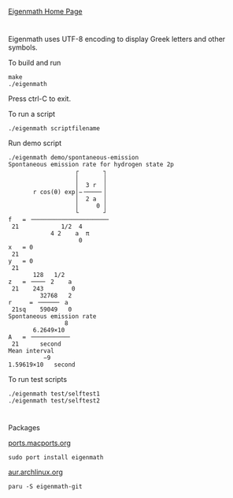 [Eigenmath Home Page](https://georgeweigt.github.io)

#

Eigenmath uses UTF-8 encoding to display Greek letters and other symbols.

To build and run

```
make
./eigenmath
```

Press ctrl-C to exit.

To run a script

```
./eigenmath scriptfilename
```

Run demo script

```
./eigenmath demo/spontaneous-emission 
Spontaneous emission rate for hydrogen state 2p
                   ┌       ┐ 
                   │       │ 
                   │  3 r  │ 
       r cos(θ) exp│−╶────╴│ 
                   │  2 a  │ 
                   │     0 │ 
                   └       ┘ 
f   = ╶─────────────────────╴
 21            1/2  4        
            4 2    a  π      
                    0        
x   = 0
 21    
y   = 0
 21    
       128   1/2   
z   = ╶───╴ 2    a 
 21    243        0
         32768   2
r     = ╶─────╴ a 
 21sq    59049   0
Spontaneous emission rate
                8 
       6.2649×10  
A   = ╶──────────╴
 21      second   
Mean interval
          −9       
1.59619×10   second
```

To run test scripts

```
./eigenmath test/selftest1
./eigenmath test/selftest2
```

#

Packages

[ports.macports.org](https://ports.macports.org/port/eigenmath/)
```
sudo port install eigenmath
```

[aur.archlinux.org](https://aur.archlinux.org/packages/eigenmath-git)
```
paru -S eigenmath-git
```
